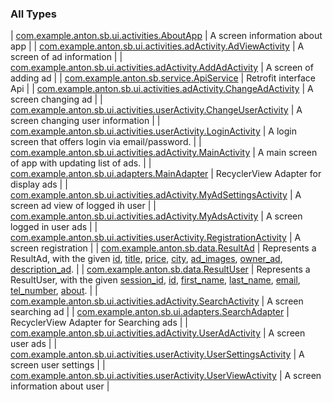

### All Types

| [com.example.anton.sb.ui.activities.AboutApp](../com.example.anton.sb.ui.activities/-about-app/index.md) | A screen information about app |
| [com.example.anton.sb.ui.activities.adActivity.AdViewActivity](../com.example.anton.sb.ui.activities.ad-activity/-ad-view-activity/index.md) | A screen of ad information |
| [com.example.anton.sb.ui.activities.adActivity.AddAdActivity](../com.example.anton.sb.ui.activities.ad-activity/-add-ad-activity/index.md) | A screen of adding ad |
| [com.example.anton.sb.service.ApiService](../com.example.anton.sb.service/-api-service/index.md) | Retrofit interface Api |
| [com.example.anton.sb.ui.activities.adActivity.ChangeAdActivity](../com.example.anton.sb.ui.activities.ad-activity/-change-ad-activity/index.md) | A screen changing ad |
| [com.example.anton.sb.ui.activities.userActivity.ChangeUserActivity](../com.example.anton.sb.ui.activities.user-activity/-change-user-activity/index.md) | A screen changing user information |
| [com.example.anton.sb.ui.activities.userActivity.LoginActivity](../com.example.anton.sb.ui.activities.user-activity/-login-activity/index.md) | A login screen that offers login via email/password. |
| [com.example.anton.sb.ui.activities.adActivity.MainActivity](../com.example.anton.sb.ui.activities.ad-activity/-main-activity/index.md) | A main screen of app with updating list of ads. |
| [com.example.anton.sb.ui.adapters.MainAdapter](../com.example.anton.sb.ui.adapters/-main-adapter/index.md) | RecyclerView Adapter for display ads |
| [com.example.anton.sb.ui.activities.adActivity.MyAdSettingsActivity](../com.example.anton.sb.ui.activities.ad-activity/-my-ad-settings-activity/index.md) | A screen ad view of logged ih user |
| [com.example.anton.sb.ui.activities.adActivity.MyAdsActivity](../com.example.anton.sb.ui.activities.ad-activity/-my-ads-activity/index.md) | A screen logged in user ads |
| [com.example.anton.sb.ui.activities.userActivity.RegistrationActivity](../com.example.anton.sb.ui.activities.user-activity/-registration-activity/index.md) | A screen registration |
| [com.example.anton.sb.data.ResultAd](../com.example.anton.sb.data/-result-ad/index.md) | Represents a ResultAd, with the given [id](../com.example.anton.sb.data/-result-ad/id.md), [title](../com.example.anton.sb.data/-result-ad/title.md), [price](../com.example.anton.sb.data/-result-ad/price.md), [city](../com.example.anton.sb.data/-result-ad/city.md), [ad_images](../com.example.anton.sb.data/-result-ad/ad_images.md), [owner_ad](../com.example.anton.sb.data/-result-ad/owner_ad.md), [description_ad](../com.example.anton.sb.data/-result-ad/description_ad.md). |
| [com.example.anton.sb.data.ResultUser](../com.example.anton.sb.data/-result-user/index.md) | Represents a ResultUser, with the given [session_id](../com.example.anton.sb.data/-result-user/session_id.md), [id](../com.example.anton.sb.data/-result-user/id.md), [first_name](../com.example.anton.sb.data/-result-user/first_name.md), [last_name](../com.example.anton.sb.data/-result-user/last_name.md), [email](../com.example.anton.sb.data/-result-user/email.md), [tel_number](../com.example.anton.sb.data/-result-user/tel_number.md), [about](../com.example.anton.sb.data/-result-user/about.md). |
| [com.example.anton.sb.ui.activities.adActivity.SearchActivity](../com.example.anton.sb.ui.activities.ad-activity/-search-activity/index.md) | A screen searching ad |
| [com.example.anton.sb.ui.adapters.SearchAdapter](../com.example.anton.sb.ui.adapters/-search-adapter/index.md) | RecyclerView Adapter for Searching ads |
| [com.example.anton.sb.ui.activities.adActivity.UserAdActivity](../com.example.anton.sb.ui.activities.ad-activity/-user-ad-activity/index.md) | A screen user ads |
| [com.example.anton.sb.ui.activities.userActivity.UserSettingsActivity](../com.example.anton.sb.ui.activities.user-activity/-user-settings-activity/index.md) | A screen user settings |
| [com.example.anton.sb.ui.activities.userActivity.UserViewActivity](../com.example.anton.sb.ui.activities.user-activity/-user-view-activity/index.md) | A screen information about user |

